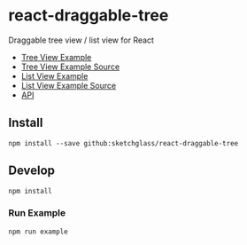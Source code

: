 # react-draggable-tree

Draggable tree view / list view for React

* [Tree View Example](https://sketchglass.github.io/react-draggable-tree/tree.html)
* [Tree View Example Source](example/tree.tsx)
* [List View Example](https://sketchglass.github.io/react-draggable-tree/list.html)
* [List View Example Source](example/list.tsx)
* [API](lib/index.d.ts)

## Install

```
npm install --save github:sketchglass/react-draggable-tree
```

## Develop

```
npm install
```

### Run Example

```
npm run example
```

